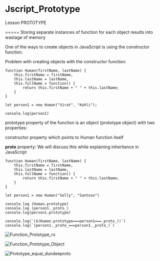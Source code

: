 # Jscript_Prototype
Lesson
PROTOTYPE

=====
Storing separate instances of function for each object results into wastage of memory

One of the ways to create objects in JavaScript is using the constructor function.

Problem with creating objects with the constructor function:
```
function Human(firstName, lastName) {
	this.firstName = firstName,
	this.lastName = lastName,
	this.fullName = function() {
		return this.firstName + " " + this.lastName;
	}
}

let person1 = new Human("Virat", "Kohli");

console.log(person1)
```

prototype property of the function is an object (prototype object) with two properties:

constructor property which points to Human function itself

__proto__ property: We will discuss this while explaining inheritance in JavaScript

```
function Human(firstName, lastName) {
	this.firstName = firstName,
	this.lastName = lastName,
	this.fullName = function() {
		return this.firstName + " " + this.lastName;
	}
}

let person1 = new Human("Selly", "Santoso")

console.log (Human.prototype)
console.log (person1._proto_)
console.log(person1.prototype)

console.log(`($(Human.prototype===person1===_proto_))`)
console.log(`(person1._proto_===person1._proto_)`)

```
![Function_Prototype_rs](https://user-images.githubusercontent.com/48932121/64507898-3fd6cf00-d31f-11e9-9549-b97a25404259.png)

![Function_Prototype_Object](https://user-images.githubusercontent.com/48932121/64508171-0f436500-d320-11e9-9eb6-3c8569a92aae.png)

![Prototype_equal_dundeeproto](https://user-images.githubusercontent.com/48932121/64508283-6a755780-d320-11e9-89ea-258ef61956fb.png)
